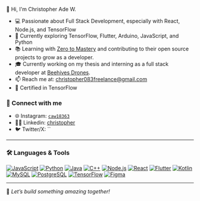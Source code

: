 
👋 Hi, I'm Christopher Ade W.

- 💻 Passionate about Full Stack Development, especially with React, Node.js, and TensorFlow
- 🚀 Currently exploring TensorFlow, Flutter, Arduino, JavaScript, and Python
- 📚 Learning with [Zero to Mastery](https://github.com/zero-to-mastery) and contributing to their open source projects to grow as a developer.
- 🎓 Currently working on my thesis and interning as a full stack developer at [Beehives Drones](https://www.linkedin.com/company/beehivedrones/posts/?feedView=all).
- 📫 Reach me at: christopher083freelance@gmail.com
- 📜 Certified in TensorFlow


### 🔗 Connect with me
- 🌐 Instagram: [`caw18363`](https://www.instagram.com/caw18363/)
- 🧑‍💻 Linkedin: [christopher](https://www.linkedin.com/in/christopher-ade-w/)
- 🐦 Twitter/X: ``

---
### 🛠️ Languages & Tools
[![JavaScript](https://img.shields.io/badge/JavaScript-F7DF1E?style=flat-square&logo=javascript&logoColor=black)](https://developer.mozilla.org/en-US/docs/Web/JavaScript)
[![Python](https://img.shields.io/badge/Python-3776AB?style=flat-square&logo=python&logoColor=white)](https://www.python.org)
[![Java](https://img.shields.io/badge/Java-007396?style=flat-square&logo=java&logoColor=white)](https://www.java.com)
[![C++](https://img.shields.io/badge/C++-00599C?style=flat-square&logo=cplusplus&logoColor=white)](https://www.w3schools.com/cpp/)
[![Node.js](https://img.shields.io/badge/Node.js-339933?style=flat-square&logo=nodedotjs&logoColor=white)](https://nodejs.org)
[![React](https://img.shields.io/badge/React-20232A?style=flat-square&logo=react&logoColor=61DAFB)](https://reactjs.org)
[![Flutter](https://img.shields.io/badge/Flutter-02569B?style=flat-square&logo=flutter&logoColor=white)](https://flutter.dev)
[![Kotlin](https://img.shields.io/badge/Kotlin-7F52FF?style=flat-square&logo=kotlin&logoColor=white)](https://kotlinlang.org)
[![MySQL](https://img.shields.io/badge/MySQL-4479A1?style=flat-square&logo=mysql&logoColor=white)](https://www.mysql.com/)
[![PostgreSQL](https://img.shields.io/badge/PostgreSQL-4169E1?style=flat-square&logo=postgresql&logoColor=white)](https://www.postgresql.org)
[![TensorFlow](https://img.shields.io/badge/TensorFlow-FF6F00?style=flat-square&logo=tensorflow&logoColor=white)](https://www.tensorflow.org)
[![Figma](https://img.shields.io/badge/Figma-F24E1E?style=flat-square&logo=figma&logoColor=white)](https://www.figma.com)

---

📌 *Let’s build something amazing together!*


